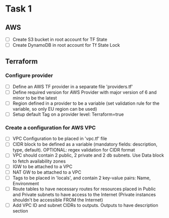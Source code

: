 # Task 1

## AWS

  * [ ] Create S3 bucket in root account for TF State
  * [ ] Create DynamoDB in root account for Tf State Lock

## Terraform

### Configure provider

  * [ ] Define an AWS TF provider in a separate file 'providers.tf'
  * [ ] Define required version for AWS Provider with major version of 6 and minor to be the latest
  * [ ] Region defined in a provider to be a variable (set validation rule for the variable, so only EU region can be used)
  * [ ] Setup default Tag on a provider level: Terraform=true

### Create a configuration for AWS VPC

  * [ ] VPC Configuration to be placed in 'vpc.tf' file
  * [ ] CIDR block to be defined as a variable (mandatory fields: description, type, default). OPTIONAL: regex validation for CIDR format 
  * [ ] VPC should contain 2 public, 2 private and 2 db subnets. Use Data block to fetch availability zones
  * [ ] IGW to be attached to a VPC
  * [ ] NAT GW to be attached to a VPC
  * [ ] Tags to be placed in 'locals', and contain 2 key-value pairs: Name, Environment
  * [ ] Route tables to have necessary routes for resources placed in Public and Private subnets to have access to the Internet (Private instances shouldn't be accessible FROM the Internet)
  * [ ] Add VPC ID and subnet CIDRs to outputs. Outputs to have description section
